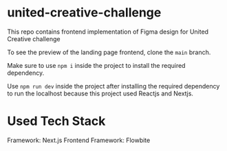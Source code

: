 # united-creative-challenge

This repo contains frontend implementation of Figma design for United Creative challenge

To see the preview of the landing page frontend, clone the `main` branch.

Make sure to use `npm i` inside the project to install the required dependency.

Use `npm run dev` inside the project after installing the required dependency to run the localhost because this project used Reactjs and Nextjs.

# Used Tech Stack

Framework: Next.js
Frontend Framework: Flowbite
